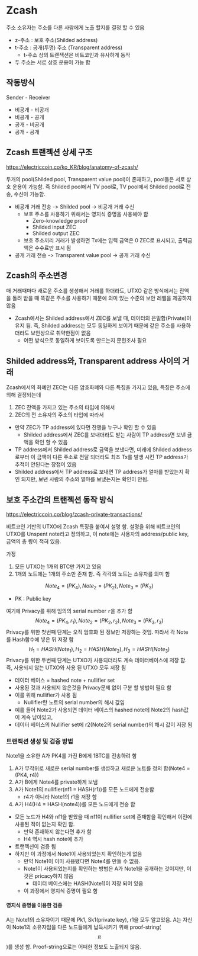 # Zcash

주소 소유자는 주소를 다른 사람에게 노출 할지를 결정 할 수 있음

- z-주소 : 보호 주소(Shilded address)
- t-주소 : 공개(투명) 주소 (Transparent address)
  - t-주소 상의 트랜잭션은 비트코인과 유사하게 동작
- 두 주소는 서로 상호 운용이 가능 함

## 작동방식

Sender - Receiver

- 비공개 - 비공개
- 비공개 - 공개
- 공개 - 비공개
- 공개 - 공개

## Zcash 트랜젝션 상세 구조

https://electriccoin.co/ko_KR/blog/anatomy-of-zcash/

두개의 pool(Shilded pool, Transparent value pool)이 존재하고, pool들은 서로 상호 운용이 가능함. 즉 Shilded pool에서 TV pool로, TV pool에서 Shilded pool로 전송, 수신이 가능함.

- 비공개 거래 전송 -> Shilded pool -> 비공개 거래 수신
  - 보호 주소를 사용하기 위해서는 영지식 증명을 사용해야 함
    - Zero-knowledge proof
    - Shilded input ZEC
    - Shilded output ZEC
  - 보호 주소끼리 거래가 발생하면 Tx에는 입력 금액은 0 ZEC로 표시되고, 출력금액은 수수료만 표시 됨
- 공개 거래 전송 ->  Transparent value pool -> 공개 거래 수신

## Zcash의 주소변경

매 거래때마다 새로운 주소를 생성해서 거래를 하더라도, UTXO 같은 방식에서는 잔액을 돌려 받을 때 똑같은 주소를 사용하기 때문에 의미 있는 수준의 보안 레벨을 제공하지 않음

- Zcash에서는 Shilded address에서 ZEC를 보낼 때, 데이터의 은밀함(Private)이 유지 됨. 즉, Shilded address는 모두 동일하게 보이기 때문에 같은 주소를 사용하더라도 보안상으로 취약한점이 없음
  - 어떤 방식으로 동일하게 보이도록 만드는지 문헌조사 필요

## Shilded address와, Transparent address 사이의 거래

Zcash에서의 화폐인 ZEC는 다른 암호화폐와 다른 특징을 가지고 있음, 특징은 주소에 의해 결정되는데

1. ZEC 잔액을 가지고 있는 주소의 타입에 의해서
2. ZEC의 전 소유자의 주소의 타입에 따라서

- 만약 ZEC가 TP address에 있다면 잔앤을 누구나 확인 할 수 있음
  - Shilded address에서 ZEC를 보내더라도 받는 사람이 TP address면 보낸 금액을 확인 할 수 있음
- TP address에서 Shilded address로 금액을 보낸다면, 미래에 Shilded address로부터 이 금액이 다른 주소로 전달 되더라도 최초 Tx를 발생 시킨 TP address가 추적이 안된다는 장점이 있음
- Shilded address에서 TP address로 보내면 TP address가 얼마를 받았는지 확인 되지만, 보낸 사람의 주소와 얼마를 보냈는지는 확인이 안됨.

## 보호 주소간의 트랜젝션 동작 방식

https://electriccoin.co/blog/zcash-private-transactions/

비트코인 기반의 UTXO에 Zcash 특징을 붙여서 설명 함. 설명을 위해 비트코인의 UTXO를 Unspent note라고 정의하고, 이 note에는 사용자의 address/public key, 금액의 총 량이 적혀 있음.

가정

1. 모든 UTXO는 1개의 BTC만 가지고 있음
2. 1개의 노트에는 1개의 주소만 존재 함. 즉 각각의 노트는 소유자를 의미 함

$$
Note_4 = (PK_4), Note_2 = (PK_2), Note_3 = (PK_3)
$$

- PK : Public key

여기에 Privacy를 위해 임의의 serial number `r`을 추가 함
$$
Note_4 = (PK_4,r_1), Note_2 = (PK_2, r_2), Note_3 = (PK_3, r_3)
$$
Privacy를 위한 첫번째 단계는 오직 암호화 된 정보만 저장하는 것임. 따라서 각 Note를 Hash함수에 넣은 뒤 저장 함
$$
H_1=HASH(Note_1), H_2 = HASH(Note_2), H_3= HASH(Note_3)
$$
Privacy를 위한 두번째 단계는 UTXO가 사용되더라도 계속 데이터베이스에 저장 함. 즉, 사용되지 않는 UTXO와 사용 된 UTXO 모두 저장 됨

- 데이터 베이스 = hashed note + nullifier set
- 사용된 것과 사용되지 않은것을 Privacy문제 없이 구분 할 방법이 필요 함
- 이를 위해 nullifier가 사용 됨
  - Nullifier란 노트의 serial number의 해시 값임
- 예를 들어 Note2가 사용되면 데이터 베이스의 hashed note에 Note2의 hash값이 계속 남아있고,
- 데이터 베이스의 Nullifier set에 r2(Note2의 serial number)의 해시 값이 저장 됨

### 트랜젝션 생성 및 검증 방법

Note1을 소유한 A가 PK4를 가진 B에게 1BTC를 전송하려 함

1. A가 무작위로 새로운 serial number를 생성하고 새로운 노트를 정의 함(Note4 = (PK4, r4))
2. A가 B에게 Note4를 private하게 보냄
3. A가 Note1의 nullifier(nf1 = HASH(r1))를 모든 노드에게 전송함
   - r4가 아니라 Note1의 r1을 저장 함
4. A가 H4(H4 = HASH(note4))를 모든 노드에게 전송 함

- 모든 노드가 H4와 nf1을 받았을 때 nf1이 nullifier set에 존재함을 확인해서 이전에 사용된 적이 없는지 확인 함.
  - 만약 존재하지 않는다면 추가 함
  - H4 역시 hash note에 추가
- 트랜젝션이 검증 됨
- 하지만 이 과정에서 Note1이 사용되었는지 확인하는게 없음
  - 만약 Note1이 이미 사용됐다면 Note4를 만들 수 없음.
  - Note1이 사용되었는지를 확인하는 방법은 A가 Note1을 공개하는 것이지만, 이것은 pricacy하지 않음
    - 데이터 베이스에는 HASH(Note1)이 저장 되어 있음
  - 이 과정에서 영지식 증명이 필요 함

#### 영지식 증명을 이용한 검증

A는 Note1의 소유자이기 때문에 Pk1, Sk1(private key), r1을 모두 알고있음. A는 자신이 Note1의 소유자임을 다른 노드들에게 납득시키기 위해 proof-string($$\pi$$)를 생성 함. Proof-string으로는 어떠한 정보도 노출되지 않음.


